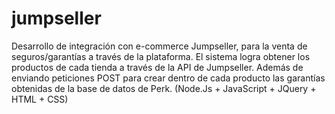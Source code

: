 # jumpseller

Desarrollo de integración con e-commerce Jumpseller, para la venta de seguros/garantías a través de la plataforma. El sistema logra obtener los productos de cada tienda a
través de la API de Jumpseller. Además de enviando peticiones POST para crear dentro de cada producto las garantías obtenidas de la base de datos de Perk. (Node.Js + JavaScript + JQuery + HTML + CSS)
